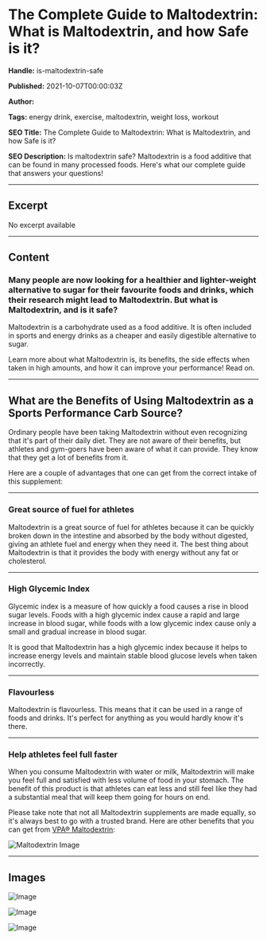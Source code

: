 # The Complete Guide to Maltodextrin: What is Maltodextrin, and how Safe is it?

**Handle:** is-maltodextrin-safe

**Published:** 2021-10-07T00:00:03Z

**Author:**  

**Tags:** energy drink, exercise, maltodextrin, weight loss, workout

**SEO Title:** The Complete Guide to Maltodextrin: What is Maltodextrin, and how Safe is it?

**SEO Description:** Is maltodextrin safe? Maltodextrin is a food additive that can be found in many processed foods. Here's what our complete guide that answers your questions!

---

## Excerpt

No excerpt available

---

## Content

### Many people are now looking for a healthier and lighter-weight alternative to sugar for their favourite foods and drinks, which their research might lead to Maltodextrin. But what is Maltodextrin, and is it safe?

Maltodextrin is a carbohydrate used as a food additive. It is often included in sports and energy drinks as a cheaper and easily digestible alternative to sugar.

Learn more about what Maltodextrin is, its benefits, the side effects when taken in high amounts, and how it can improve your performance! Read on.

---

## What are the Benefits of Using Maltodextrin as a Sports Performance Carb Source?

Ordinary people have been taking Maltodextrin without even recognizing that it's part of their daily diet. They are not aware of their benefits, but athletes and gym-goers have been aware of what it can provide. They know that they get a lot of benefits from it.

Here are a couple of advantages that one can get from the correct intake of this supplement:

---

### Great source of fuel for athletes

Maltodextrin is a great source of fuel for athletes because it can be quickly broken down in the intestine and absorbed by the body without digested, giving an athlete fuel and energy when they need it. The best thing about Maltodextrin is that it provides the body with energy without any fat or cholesterol.

---

### High Glycemic Index

Glycemic index is a measure of how quickly a food causes a rise in blood sugar levels. Foods with a high glycemic index cause a rapid and large increase in blood sugar, while foods with a low glycemic index cause only a small and gradual increase in blood sugar.

It is good that Maltodextrin has a high glycemic index because it helps to increase energy levels and maintain stable blood glucose levels when taken incorrectly.

---

### Flavourless

Maltodextrin is flavourless. This means that it can be used in a range of foods and drinks. It's perfect for anything as you would hardly know it's there.

---

### Help athletes feel full faster

When you consume Maltodextrin with water or milk, Maltodextrin will make you feel full and satisfied with less volume of food in your stomach. The benefit of this product is that athletes can eat less and still feel like they had a substantial meal that will keep them going for hours on end.

Please take note that not all Maltodextrin supplements are made equally, so it's always best to go with a trusted brand. Here are other benefits that you can get from [VPA® Maltodextrin](https://www.vpa.com.au/products/maltodextrin?variant=32044875546679):

![Maltodextrin Image](https://i.shgcdn.com/fe8f1a95-fd31-4a3c-ae4d-7edb67fcc421/-/format/auto/-/preview/3000x3000/-/quality/lighter/)

---

## Images

![Image](undefined)

![Image](undefined)

![Image](undefined)

